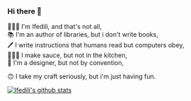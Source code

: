 ### Hi there 👋

🤵🏽‍♂️  I'm Ifedili, and that's not all,  
📚   I'm an author of libraries, but i don't write books,  
🖊   I write instructions that humans read but computers obey,  
👨🏽‍🍳   I make sauce, but not in the kitchen,  
🎨   I'm a designer, but not by convention,  

🙃   I take my craft seriously, but i'm just having fun.

[![Ifedili's github stats](https://github-readme-stats.vercel.app/api?username=saucecodee&count_private=true&show_icons=true&theme=gotham)](https://github.com/murewaashiru/github-readme-stats)

